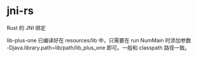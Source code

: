 # jni-rs

Rust 的 JNI 绑定

lib-plus-one 已编译好在 resources/lib 中，只需要在 run NumMain 时添加参数 -Djava.library.path=lib/path/lib_plus_one 即可。一般和 classpath 路径一致。
